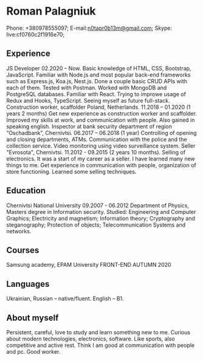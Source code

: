 # Roman Palagniuk
Phone: +380978555097;
E-mail:n0tapr0b13m@gmail.com;
Skype: live:cf0760c2f1916e70;


## Experience
JS Developer
02.2020 – Now.
Basic knowledge of HTML, CSS, Bootstrap, JavaScript. Familiar with Node.js and most popular back-end frameworks such as Express.js, Koa.js, Nest.js. Done a couple basic CRUD APIs with each of them. Tested with Postman. Worked with MongoDB and PostgreSQL databases. Familiar with React. Trying to improwe usage of Redux and Hooks, TypeScript. Seeing myself as future full-stack.
Construction worker, scaffolder
Poland, Netherlands.
11.2018 – 01.2020 (1 years 2 months)
Get new experience as construction worker and scaffolder. Improved my skills at work, and communication with people. Also gained in speaking english.
Inspector at bank security department of region
 “Oschadbank”, Chernivtsi.
	06.2017 – 06.2018 (1 year)
Сontrolling of opening and closing departments, ATMs. Сommunication with the police and the collection service. Video monitoring using video surveillance system.
Seller 
"Evrosota", Chernivtsi.
 11.2012 - 09.2015 (2 years 10 months).
Selling of electronics.
It was a start of my career as a seller. I have learned many new things to me. Get experience in communication with people, organization of store functioning. Learned some selling techniques. 

## Education
Chernivtsi National University 09.2007 - 06.2012
Department of Physics, Masters degree  in Information security.
Studied: Engineering and Computer Graphics; Electricity and magnetism; Information theory; Cryptography and steganography; Protection of objects;  Telecommunication Systems and networks.

## Courses

Samsung academy, EPAM University FRONT-END AUTUMN 2020



## Languages
Ukrainian, Russian – native/fluent.
English – B1.


## About myself
Persistent, careful, love to study and learn something new to me.
Curious about modern technologies, electronics, software. Like sports, also competitive and active rest.
Think I am good at communication with people and pc. Good worker.
